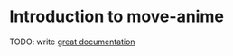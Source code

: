 # Introduction to move-anime

TODO: write [great documentation](http://jacobian.org/writing/what-to-write/)
